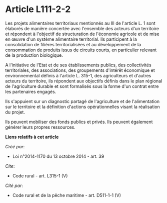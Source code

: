 # Article L111-2-2

Les projets alimentaires territoriaux mentionnés au III de l'article L. 1 sont élaborés de manière concertée avec l'ensemble
des acteurs d'un territoire et répondent à l'objectif de structuration de l'économie agricole et de mise en œuvre d'un
système alimentaire territorial. Ils participent à la consolidation de filières territorialisées et au développement de la
consommation de produits issus de circuits courts, en particulier relevant de la production biologique. 

A l'initiative de l'Etat et de ses établissements publics, des collectivités territoriales, des associations, des groupements
d'intérêt économique et environnemental définis à l'article L. 315-1, des agriculteurs et d'autres acteurs du territoire, ils
répondent aux objectifs définis dans le plan régional de l'agriculture durable et sont formalisés sous la forme d'un contrat
entre les partenaires engagés. 

Ils s'appuient sur un diagnostic partagé de l'agriculture et de l'alimentation sur le territoire et la définition d'actions
opérationnelles visant la réalisation du projet. 

Ils peuvent mobiliser des fonds publics et privés. Ils peuvent également générer leurs propres ressources.

**Liens relatifs à cet article**

_Créé par_:

  - Loi n°2014-1170 du 13 octobre 2014 - art. 39

_Cite_:

  - Code rural - art. L315-1 (V)

_Cité par_:

  - Code rural et de la pêche maritime - art. D511-1-1 (V)
